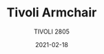 ---
designer: "Cmp Design"
description: "Tivoli%20recalls%20the%20traditional%20wooden%20chairs%2C%20maintaining%20comfort%20and%20inspiring%20conviviality.%20Solid%20ash%20wood%20armchairs%20with%20three-dimensional%20plywood%20back."
image_primary: "img/Tivoli_2805_01_zoom.jpg"
image_secondary: "img/Tivoli_2805_02_zoom.jpg"
manufacturer: "Pedrali"
href: "https://www.pedrali.it/en/products/catalog/Chair-TIVOLI-2805/"
subtitle: "TIVOLI 2805"
tags: 
  - "Pedrali"
  - "Chairs"
title: "Tivoli Armchair"
category: "Chairs"
slug: "/manufacturers/pedrali/chairs/cmp-design-tivoli-armchair"
date: "2021-02-18"
---
